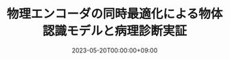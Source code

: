 ---
# Documentation: https://sourcethemes.com/academic/docs/managing-content/

title: "物理エンコーダの同時最適化による物体認識モデルと病理診断実証"
summary: ""
authors: ["Hajime Nagahara"]
tags: []
categories: []
date: 2023-05-20T00:00:00+09:00

# Optional external URL for project (replaces project detail page).
#external_link: "https://www.ids.osaka-u.ac.jp/nagahara/projects/kibanS-17H06102/"

# Featured image
# To use, add an image named `featured.jpg/png` to your page's folder.
# Focal points: Smart, Center, TopLeft, Top, TopRight, Left, Right, BottomLeft, Bottom, BottomRight.
image:
  caption: ""
  focal_point: ""
  preview_only: false

# Custom links (optional).
#   Uncomment and edit lines below to show custom links.
# links:
# - name: Follow
#   url: https://twitter.com
#   icon_pack: fab
#   icon: twitter

url_code: ""
url_pdf: ""
url_slides: ""
url_video: ""

# Slides (optional).
#   Associate this project with Markdown slides.
#   Simply enter your slide deck's filename without extension.
#   E.g. `slides = "example-slides"` references `content/slides/example-slides.md`.
#   Otherwise, set `slides = ""`.
slides: ""
---